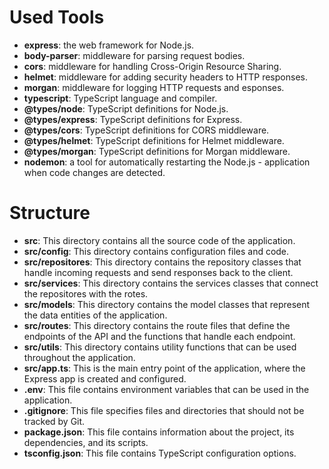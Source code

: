 # Used Tools

- **express**: the web framework for Node.js.
- **body-parser**: middleware for parsing request bodies.
- **cors**: middleware for handling Cross-Origin Resource Sharing.
- **helmet**: middleware for adding security headers to HTTP responses.
- **morgan**: middleware for logging HTTP requests and esponses.
- **typescript**: TypeScript language and compiler.
- **@types/node**: TypeScript definitions for Node.js.
- **@types/express**: TypeScript definitions for Express.
- **@types/cors**: TypeScript definitions for CORS middleware.
- **@types/helmet**: TypeScript definitions for Helmet middleware.
- **@types/morgan**: TypeScript definitions for Morgan middleware.
- **nodemon**: a tool for automatically restarting the Node.js - application when code changes are detected.

# Structure

- **src**: This directory contains all the source code of the application.
- **src/config**: This directory contains configuration files and code.
- **src/repositores**: This directory contains the repository classes that handle incoming requests and send responses back to the client.
- **src/services**: This directory contains the services classes that connect the repositores with the rotes.
- **src/models**: This directory contains the model classes that represent the data entities of the application.
- **src/routes**: This directory contains the route files that define the endpoints of the API and the functions that handle each endpoint.
- **src/utils**: This directory contains utility functions that can be used throughout the application.
- **src/app.ts**: This is the main entry point of the application, where the Express app is created and configured.
- **.env**: This file contains environment variables that can be used in the application.
- **.gitignore**: This file specifies files and directories that should not be tracked by Git.
- **package.json**: This file contains information about the project, its dependencies, and its scripts.
- **tsconfig.json**: This file contains TypeScript configuration options.
